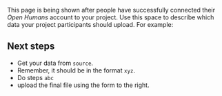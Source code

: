 This page is being shown after people have successfully connected their *Open
Humans* account to your project. Use this space to describe which data your
project participants should upload. For example: 

## Next steps

- Get your data from `source`.
- Remember, it should be in the format `xyz`.
- Do steps `abc`
- upload the final file using the form to the right.
